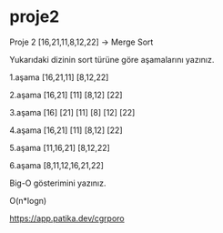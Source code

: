 # proje2

Proje 2
[16,21,11,8,12,22] -> Merge Sort

Yukarıdaki dizinin sort türüne göre aşamalarını yazınız.

1.aşama [16,21,11]   [8,12,22]

2.aşama [16,21] [11] [8,12] [22]

3.aşama [16] [21] [11] [8] [12] [22]

4.aşama [16,21] [11] [8,12] [22]

5.aşama [11,16,21] [8,12,22]

6.aşama [8,11,12,16,21,22]


Big-O gösterimini yazınız.

O(n*logn)

https://app.patika.dev/cgrporo
